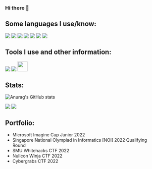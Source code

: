 ### Hi there 👋

## Some languages I use/know:

<img src="https://img.shields.io/badge/JavaScript-323330?style=for-the-badge&logo=javascript&logoColor=F7DF1E
" /> <img src="https://img.shields.io/badge/HTML5-E34F26?style=for-the-badge&logo=html5&logoColor=white
" /> <img src="https://img.shields.io/badge/CSS3-1572B6?style=for-the-badge&logo=css3&logoColor=white
" /> <img src="https://img.shields.io/badge/C%2B%2B-00599C?style=for-the-badge&logo=c%2B%2B&logoColor=white
" /> <img src="https://img.shields.io/badge/Python-FFD43B?style=for-the-badge&logo=python&logoColor=blue
" /> <img src="https://cdn.jsdelivr.net/npm/simple-icons@v6/icons/mysql.svg" /> <img src="https://cdn.jsdelivr.net/npm/simple-icons@v6/icons/postgresql.svg" />

## Tools I use and other information:

<img src="https://img.shields.io/badge/Visual_Studio_Code-0078D4?style=for-the-badge&logo=visual%20studio%20code&logoColor=white
"/> <img src="https://img.shields.io/badge/mac%20os-000000?style=for-the-badge&logo=apple&logoColor=white" /> <img height="32" width="32" src="https://img.shields.io/badge/apple%20silicon-333333?style=for-the-badge&logo=apple&logoColor=white" />

## Stats:

![Anurag's GitHub stats](https://github-readme-stats.vercel.app/api?username=nl70&show_icons=true&theme=light&show_owner=true)

<img src="https://github-readme-stats.vercel.app/api/top-langs/?username=NL70" />

<img src="https://hits.seeyoufarm.com/api/count/incr/badge.svg?url=https%3A%2F%2Fgithub.com%2F{username}1212%2Fhit-counter" />

## Portfolio:

- Microsoft Imagine Cup Junior 2022
- Singapore National Olympiad in Informatics [NOI] 2022 Qualifying Round
- SMU Whitehacks CTF 2022
- Nullcon Winja CTF 2022
- Cybergrabs CTF 2022
